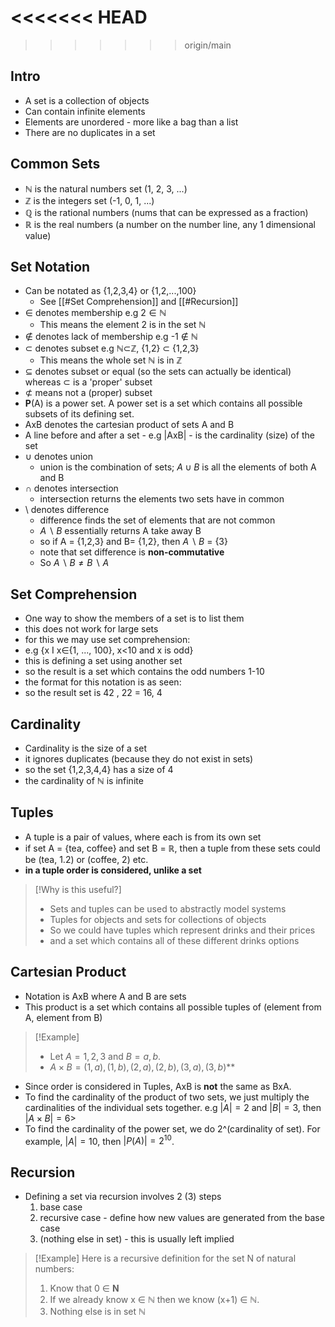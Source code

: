<<<<<<< HEAD
=======

>>>>>>> origin/main
## Intro

- A set is a collection of objects
- Can contain infinite elements
- Elements are unordered - more like a bag than a list
- There are no duplicates in a set

## Common Sets

- ℕ is the natural numbers set (1, 2, 3, ...)
- ℤ is the integers set (-1, 0, 1, ...)
- ℚ is the rational numbers (nums that can be expressed as a fraction)
- ℝ is the real numbers (a number on the number line, any 1 dimensional value)

## Set Notation

- Can be notated as {1,2,3,4} or {1,2,...,100}
    - See [[#Set Comprehension]] and [[#Recursion]]
- ∈ denotes membership e.g $2 ∈ ℕ$
    - This means the element 2 is in the set ℕ
- ∉ denotes lack of membership e.g -1 ∉ ℕ
- ⊂ denotes subset e.g ℕ⊂ℤ, {1,2} ⊂ {1,2,3}
    - This means the whole set ℕ is in ℤ
- ⊆ denotes subset or equal (so the sets can actually be identical) whereas ⊂ is a 'proper' subset
- ⊄ means not a (proper) subset
- **P**(A) is a power set. A power set is a set which contains all possible subsets of its defining set.
- AxB denotes the cartesian product of sets A and B
- A line before and after a set - e.g |AxB| - is the cardinality (size) of the set
- $\cup$ denotes union
    - union is the combination of sets; ${A \cup B}$ is all the elements of both A and B
- $\cap$  denotes intersection 
    - intersection returns the elements two sets have in common
- \ denotes difference
    - difference finds the set of elements that are not common
    - ${A\backslash B}$ essentially returns A take away B
    - so if A = {1,2,3} and B= {1,2}, then ${A\backslash B}$ = {3}
    - note that set difference is **non-commutative**
    - So ${A\backslash B \neq B \backslash A}$

## Set Comprehension

- One way to show the members of a set is to list them
- this does not work for large sets
- for this we may use set comprehension:
- e.g {x I x∈{1, ..., 100}, x<10 and x is odd}
- this is defining a set using another set
- so the result is a set which contains the odd numbers 1-10
- the format for this notation is as seen:
- so the result set is 42 , 22 = 16, 4

## Cardinality

- Cardinality is the size of a set
- it ignores duplicates (because they do not exist in sets)
- so the set {1,2,3,4,4} has a size of 4
- the cardinality of ℕ is infinite

## Tuples

- A tuple is a pair of values, where each is from its own set
- if set A = {tea, coffee} and set B = ℝ, then a tuple from these sets could be (tea, 1.2) or (coffee, 2) etc.
- **in a tuple order is considered, unlike a set**

> [!Why is this useful?]
> - Sets and tuples can be used to abstractly model systems
> - Tuples for objects and sets for collections of objects
> - So we could have tuples which represent drinks and their prices
> - and a set which contains all of these different drinks options

## Cartesian Product

- Notation is AxB where A and B are sets
- This product is a set which contains all possible tuples of (element from A, element from B)

> [!Example]
> - Let $A = {1, 2, 3}$ and $B = {a, b}$.
> - $A\times B = {(1, a), (1, b), (2, a), (2, b), (3, a), (3, b)}$**
- Since order is considered in Tuples, AxB is **not** the same as BxA.
- To find the cardinality of the product of two sets, we just multiply the cardinalities of the individual sets together. e.g $|A| = 2$ and $|B| = 3$, then $|A\times B| = 6$> 
- To find the cardinality of the power set, we do 2^(cardinality of set). For example, $|A| = 10$, then $|P(A)| = 2^{10}$. 

## Recursion

- Defining a set via recursion involves 2 (3) steps
    1. base case
    2. recursive case - define how new values are generated from the base case
    3. (nothing else in set) - this is usually left implied

> [!Example]
>  Here is a recursive definition for the set N of natural numbers:
>  1. Know that 0 ∈ **N**
> 2. If we already know x ∈ $\mathbb{N}$ then we know (x+1) ∈ $\mathbb{N}$.
> 3. Nothing else is in set $\mathbb{N}$

